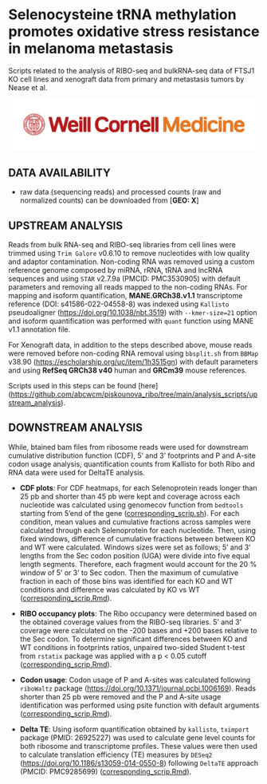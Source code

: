
# Selenocysteine tRNA methylation promotes oxidative stress resistance in melanoma metastasis
Scripts related to the analysis of RIBO-seq and bulkRNA-seq data of FTSJ1 KO cell lines and xenograft data from primary and metastasis tumors by Nease et al.


![](WCM_MB_LOGO_HZSS1L_CLR_RGB.png)

## DATA AVAILABILITY

* raw data (sequencing reads) and processed counts (raw and normalized counts) can be downloaded from [**GEO: X**]


## UPSTREAM ANALYSIS

Reads from bulk RNA-seq and RIBO-seq libraries from cell lines were trimmed using `Trim Galore` v0.6.10 to remove nucleotides with low quality and adaptor contamination. Non-coding RNA was removed using a custom reference genome composed by miRNA, rRNA, tRNA and lncRNA sequences and using `STAR` v2.7.9a (PMCID: PMC3530905) with default parameters and removing all reads mapped to the non-coding RNAs. For mapping and isoform quantification, **MANE.GRCh38.v1.1** transcriptome reference (DOI: s41586-022-04558-8) was indexed using `Kallisto` pseudoaligner (https://doi.org/10.1038/nbt.3519) with `--kmer-size=21` option and isoform quantification was performed with `quant` function using MANE v1.1 annotation file.

For Xenograft data, in addition to the steps described above, mouse reads were removed before non-coding RNA removal using `bbsplit.sh` from `BBMap` v38.90 (https://escholarship.org/uc/item/1h3515gn) with default parameters and using **RefSeq GRCh38 v40** human and **GRCm39** mouse references. 

Scripts used in this steps can be found [here] (https://github.com/abcwcm/piskounova_ribo/tree/main/analysis_scripts/upstream_analysis). 

## DOWNSTREAM ANALYSIS

While, btained bam files from ribosome reads were used for downstream cumulative distribution function (CDF), 5’ and 3’ footprints and P and A-site codon usage analysis, quantification counts from Kallisto for both Ribo and RNA data were used for DeltaTE analysis. 

- **CDF plots**:
For CDF heatmaps, for each Selenoprotein reads longer than 25 pb and shorter than 45 pb were kept and coverage across each nucleotide was calculated using genomecov function from `bedtools` starting from 5’end of the gene ([corresponding_scrip.sh](https://github.com/abcwcm/piskounova_ribo/blob/main/analysis_scripts/upstream_analysis/improved_nested_coverage_table.sh)). For each condition, mean values and cumulative fractions across samples were calculated through each Selenoprotein for each nucleotide. Then, using fixed windows, difference of cumulative fractions between  between KO and WT were calculated. Windows sizes were set as follows; 5’ and 3’ lengths from the Sec codon position (UGA) were divide into five equal length segments. Therefore, each fragment would account for the 20 % window of 5’ or 3’ to Sec codon. Then the maximum of cumulative fraction in each of those bins was identified for each KO and WT conditions and difference was calculated by KO vs WT ([corresponding_scrip.Rmd](https://github.com/abcwcm/piskounova_ribo/blob/main/analysis_scripts/downstream_analysis/CDF_hetamaps_No_SE_Suppl.Rmd)).

- **RIBO occupancy plots**:
The Ribo occupancy were determined based on the obtained coverage values from the RIBO-seq libraries. 5’ and 3’ coverage were calculated on the -200 bases and +200 bases relative to the Sec codon. To determine significant differences between KO and WT conditions in footprints ratios, unpaired two-sided Student t-test from `rstatix` package was applied with a p < 0.05 cutoff ([corresponding_scrip.Rmd](https://github.com/abcwcm/piskounova_ribo/blob/main/analysis_scripts/downstream_analysis/footprint_No_SE_Suppl.Rmd)). 

- **Codon usage**:
Codon usage of P and A-sites was calculated following `riboWaltz` package (https://doi.org/10.1371/journal.pcbi.1006169). Reads shorter than 25 pb were removed and the P and A-site usage identification was performed using psite function with default arguments ([corresponding_scrip.Rmd](https://github.com/abcwcm/piskounova_ribo/blob/main/analysis_scripts/downstream_analysis/codon_usage_No_SE_Suppl.Rmd)).

- **Delta TE**:
Using isoform quantification obtained by `kallisto`, `tximport` package (PMID: 26925227) was used to calculate gene level counts for both ribosome and transcriptome profiles. These values were then used to calculate translation efficiency (TE) measures by `DESeq2` (https://doi.org/10.1186/s13059-014-0550-8) following `DeltaTE` approach (PMCID: PMC9285699) ([corresponding_scrip.Rmd](https://github.com/abcwcm/piskounova_ribo/blob/main/analysis_scripts/downstream_analysis/TE_DESEQ_NO_SE.Rmd)). 
